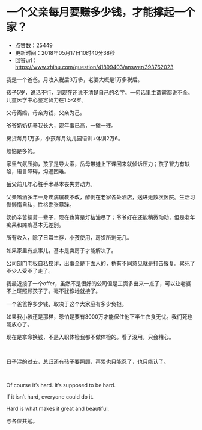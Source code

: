 # 一个父亲每月要赚多少钱，才能撑起一个家？
- 点赞数：25449
- 更新时间：2018年05月17日10时40分38秒
- 回答url：https://www.zhihu.com/question/41899403/answer/393762023
<body>
 <p data-pid="o2B_V0HJ">我是一个爸爸。月收入税后3万多，老婆大概是1万多税后。</p>
 <p data-pid="cjkuaEqE">孩子5岁，说话不行，到现在还说不清楚自己的名字。一句话里主谓宾都说不全。儿童医学中心鉴定智力在1.5-2岁。</p>
 <p data-pid="f4nK5c-o">父母离婚，母亲为钱，父亲为己。</p>
 <p data-pid="IrRa3CTz">爷爷奶奶抚养我长大，现年事已高，一摊一残。</p>
 <p data-pid="H9VMRrmV">房贷每月1万多，小孩每月幼儿园语训+体训2万6。</p>
 <p data-pid="HkvESgmP">烦恼是多的。</p>
 <p data-pid="qJfUWNcw">家里气氛压抑，孩子是导火索，岳母带娃上下课回来就倾诉压力；孩子智力有缺陷，语言障碍，沟通困难。</p>
 <p data-pid="8022COG7">岳父前几年心脏手术基本丧失劳动力。</p>
 <p data-pid="w-U6Rgfv">父亲嗜酒多年一身疾病屡教不改，醉倒在老家各处酒店，送进无数次医院。生活习惯懒惰自私，性格乖张暴躁。</p>
 <p data-pid="flnJvs2K">奶奶辛苦操劳一辈子，现在也算是灯枯油尽了；爷爷好在还能稍微动动，但是老年痴呆和瘫痪基本无差别。</p>
 <p data-pid="4E1Zq7DX">所有收入，除了日常生存，小孩使用，房贷所剩无几。</p>
 <p data-pid="ztrdHGcO">如果家里有点事儿，基本是卖房子才能解决了。</p>
 <p data-pid="5WUsXLLN">公司部门老板自私狡诈，出事全是下面人的，稍有不同意见就是打击报复。累死了不少人受不了走了。</p>
 <p data-pid="9yqPtvUw">我最近接了一个offer，虽然不是很好的公司但是工资多出来一点了，可以让老婆不上班照顾孩子了。毫不犹豫地就接了。</p>
 <p data-pid="1dCcva4p">一个爸爸挣多少钱，取决于这个大家庭有多少负担。</p>
 <p data-pid="Qbkr8WO5">如果我小孩还是那样，恐怕是要有3000万才能保住他下半生衣食无忧。我们死也能放心了。</p>
 <p data-pid="IGg93L4e">现在是拿命换钱，不是入职体检我都不做体检的。看了没用，只会糟心。</p>
 <br>
 <p data-pid="vO-716PI">日子混的过去，总归还有孩子要照顾，再累也只能忍了，也只能认了。</p>
 <br>
 <p data-pid="oWPTcuzH">Of course it’s hard. It’s supposed to be hard.</p>
 <p data-pid="FWaZLUIS">If it isn’t hard, everyone could do it.</p>
 <p data-pid="EVONxmgr">Hard is what makes it great and beautiful.</p>
 <p data-pid="5J6Kx9Zb">与各位共勉。</p>
</body>
